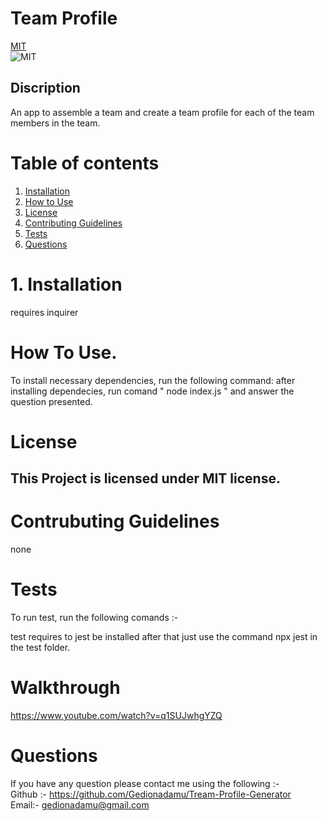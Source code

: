 

  # Team Profile

  [MIT](https://mit-license.org/)   
  ![MIT](https://img.shields.io/badge/license-MIT-green.svg)  

## Discription

  An app to assemble a team and create a team profile for each of the team members in the team.


# Table of contents

1. [Installation](#Installation)
2. [How to Use](#How-To-Use.)
3. [License](#License)
4. [Contributing Guidelines](#Contrubuting-Guidelines)  
5. [Tests](#Tests)
6. [Questions](#Questions)

# 1. Installation

  requires inquirer

# How To Use.

To install necessary dependencies, run the following command:
  after installing dependecies, run comand " node index.js " and answer the question presented.

# License

  ## This Project is licensed under MIT license.

  

# Contrubuting Guidelines

  none

# Tests

To run test, run the following comands :-  

   test requires to jest be installed after that just use the command npx jest in the test folder.

# Walkthrough 

  https://www.youtube.com/watch?v=q1SUJwhgYZQ


# Questions

  If you have any question please contact me using the following :-   
  Github :- https://github.com/Gedionadamu/Tream-Profile-Generator   
  Email:- gedionadamu@gmail.com

